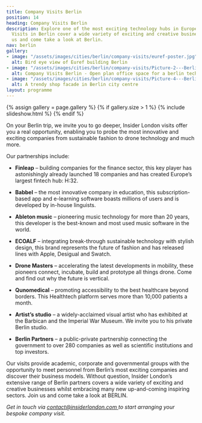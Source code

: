 ```yaml
---
title: Company Visits Berlin
position: 14
heading: Company Visits Berlin
description: Explore one of the most exciting technology hubs in Europe. Our Company
  Visits in Berlin cover a wide variety of exciting and creative businesses. Join
  us and come take a look at Berlin.
nav: berlin
gallery:
- image: "/assets/images/cities/berlin/company-visits/euref-poster.jpg"
  alt: Bird eye view of Euref building Berlin
- image: "/assets/images/cities/berlin/company-visits/Picture-2---Berlin-Wall-Start-Up-Innovation-Entrepreneurship-Student-Corporate-Study-Trip-Programme.jpg"
  alt: Company Visits Berlin - Open plan office space for a berlin tech company.
- image: "/assets/images/cities/berlin/company-visits/Picture-4---Berlin-Wall-Business-Marketing-Retail-Design-Student-Corporate-Study-Trip-Programme.jpg"
  alt: A trendy shop facade in Berlin city centre
layout: programme
---
```


{% assign gallery = page.gallery %}
{% if gallery.size > 1 %}
  {% include slideshow.html %}
{% endif %}

On your Berlin trip, we invite you to go deeper, Insider London visits offer you a real opportunity, enabling you to probe the most innovative and exciting companies from sustainable fashion to drone technology and much more.

Our partnerships include:

* **Finleap** – building companies for the finance sector, this key player has astonishingly already launched 18 companies and has created Europe’s largest fintech hub: H:32.
* **Babbel** – the most innovative company in education, this subscription-based app and e-learning software boasts millions of users and is developed by in-house linguists.
* **Ableton music** – pioneering music technology for more than 20 years, this developer is the best-known and most used music software in the world.
* **ECOALF** – integrating break-through sustainable technology with stylish design, this brand represents the future of fashion and has released lines with Apple, Desigual and Swatch.

* **Drone Masters** – accelerating the latest developments in mobility, these pioneers connect, incubate, build and prototype all things drone. Come and find out why the future is vertical.
* **Qunomedical** – promoting accessibility to the best healthcare beyond borders. This Healthtech platform serves more than 10,000 patients a month.
* **Artist’s studio** – a widely-acclaimed visual artist who has exhibited at the Barbican and the Imperial War Museum. We invite you to his private Berlin studio.
* **Berlin Partners** – a public-private partnership connecting the government to over 280 companies as well as scientific institutions and top investors.

Our visits provide academic, corporate and governmental groups with the opportunity to meet personnel from Berlin’s most exciting companies and discover their business models. Without question, Insider London’s extensive range of Berlin partners covers a wide variety of exciting and creative businesses whilst embracing many new up-and-coming inspiring sectors. Join us and come take a look at BERLIN.

_Get in touch via [contact@insiderlondon.com ](mailto:contact@insiderlondon.com) to start arranging your bespoke company visit._
